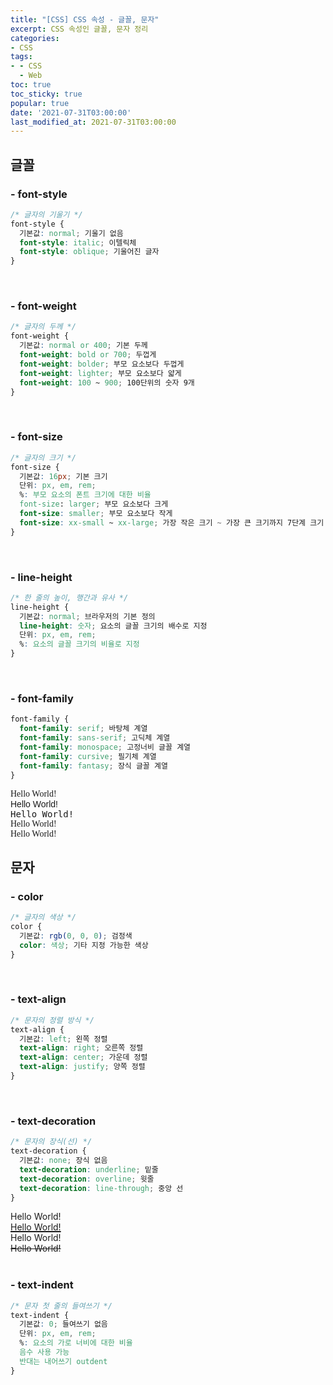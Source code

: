 ```yaml
---
title: "[CSS] CSS 속성 - 글꼴, 문자"
excerpt: CSS 속성인 글꼴, 문자 정리
categories:
- CSS
tags:
- - CSS
  - Web
toc: true
toc_sticky: true
popular: true
date: '2021-07-31T03:00:00'
last_modified_at: 2021-07-31T03:00:00
---
```


## 글꼴


### - font-style

```css
/* 글자의 기울기 */
font-style {
  기본값: normal; 기울기 없음
  font-style: italic; 이텔릭체
  font-style: oblique; 기울어진 글자
}
```


<br>

### - font-weight

```css
/* 글자의 두께 */
font-weight {
  기본값: normal or 400; 기본 두께
  font-weight: bold or 700; 두껍게
  font-weight: bolder; 부모 요소보다 두껍게
  font-weight: lighter; 부모 요소보다 얇게
  font-weight: 100 ~ 900; 100단위의 숫자 9개
}
```


<br>

### - font-size

```css
/* 글자의 크기 */
font-size {
  기본값: 16px; 기본 크기
  단위: px, em, rem;
  %: 부모 요소의 폰트 크기에 대한 비율
  font-size: larger; 부모 요소보다 크게
  font-size: smaller; 부모 요소보다 작게
  font-size: xx-small ~ xx-large; 가장 작은 크기 ~ 가장 큰 크기까지 7단계 크기
}
```


<br>

### - line-height

```css
/* 한 줄의 높이, 행간과 유사 */
line-height {
  기본값: normal; 브라우저의 기본 정의
  line-height: 숫자; 요소의 글꼴 크기의 배수로 지정
  단위: px, em, rem;
  %: 요소의 글꼴 크기의 비율로 지정
}
```


<br>

### - font-family

```css
font-family {
  font-family: serif; 바탕체 계열
  font-family: sans-serif; 고딕체 계열
  font-family: monospace; 고정너비 글꼴 계열
  font-family: cursive; 필기체 계열
  font-family: fantasy; 장식 글꼴 계열
}
```

<div style="font-family: serif">Hello World!</div>
<div style="font-family: sans-serif">Hello World!</div>
<div style="font-family: monospace">Hello World!</div>
<div style="font-family: cursive">Hello World!</div>
<div style="font-family: fantasy">Hello World!</div>



## 문자


### - color

```css
/* 글자의 색상 */
color {
  기본값: rgb(0, 0, 0); 검정색
  color: 색상; 기타 지정 가능한 색상
}
```


<br>

### - text-align

```css
/* 문자의 정렬 방식 */
text-align {
  기본값: left; 왼쪽 정렬
  text-align: right; 오른쪽 정렬
  text-align: center; 가운데 정렬
  text-align: justify; 양쪽 정렬
}
```


<br>

### - text-decoration

```css
/* 문자의 장식(선) */
text-decoration {
  기본값: none; 장식 없음
  text-decoration: underline; 밑줄
  text-decoration: overline; 윗줄
  text-decoration: line-through; 중앙 선
}
```

<div>Hello World!</div>
<div style="text-decoration: underline">Hello World!</div>
<div style="text-decoration: overline">Hello World!</div>
<div style="text-decoration: line-through">Hello World!</div>


<br>

### - text-indent

```css
/* 문자 첫 줄의 들여쓰기 */
text-indent {
  기본값: 0; 들여쓰기 없음
  단위: px, em, rem;
  %: 요소의 가로 너비에 대한 비율
  음수 사용 가능
  반대는 내어쓰기 outdent
}
```